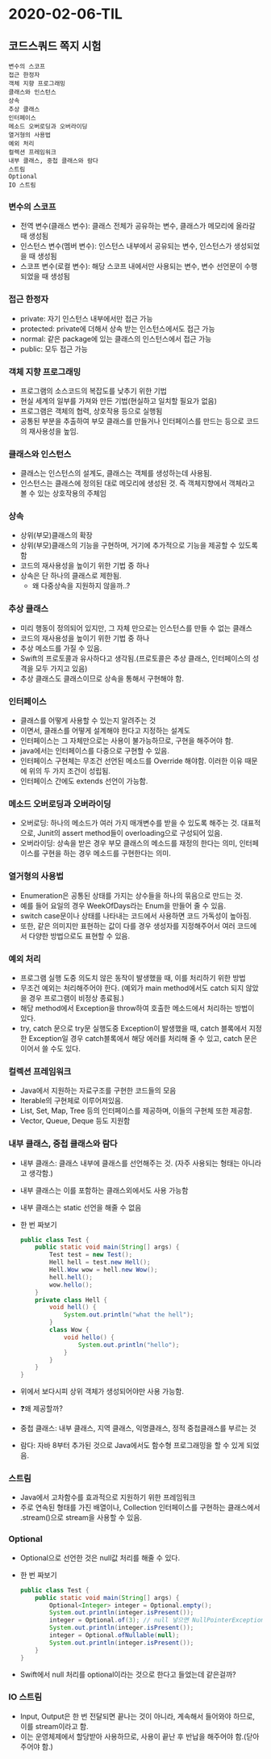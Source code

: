 # 2020-02-06-TIL

## 코드스쿼드 쪽지 시험

```
변수의 스코프
접근 한정자
객체 지향 프로그래밍
클래스와 인스턴스
상속
추상 클래스
인터페이스
메소드 오버로딩과 오버라이딩
열거형의 사용법
예외 처리
컬렉션 프레임워크
내부 클래스, 중첩 클래스와 람다
스트림
Optional
IO 스트림
```

### 변수의 스코프

- 전역 변수(클래스 변수): 클래스 전체가 공유하는 변수, 클래스가 메모리에 올라갈 때 생성됨
- 인스턴스 변수(멤버 변수): 인스턴스 내부에서 공유되는 변수, 인스턴스가 생성되었을 때 생성됨
- 스코프 변수(로컬 변수): 해당 스코프 내에서만 사용되는 변수, 변수 선언문이 수행되었을 때 생성됨

### 접근 한정자

- private: 자기 인스턴스 내부에서만 접근 가능
- protected: private에 더해서 상속 받는 인스턴스에서도 접근 가능
- normal: 같은 package에 있는 클래스의 인스턴스에서 접근 가능
- public: 모두 접근 가능

### 객체 지향 프로그래밍

- 프로그램의 소스코드의 복잡도를 낮추기 위한 기법
- 현실 세계의 일부를 가져와 만든 기법(현실하고 일치할 필요가 없음)
- 프로그램은 객체의 협력, 상호작용 등으로 실행됨
- 공통된 부분을 추출하여 부모 클래스를 만들거나 인터페이스를 만드는 등으로 코드의 재사용성을 높임.

### 클래스와 인스턴스

- 클래스는 인스턴스의 설계도, 클래스는 객체를 생성하는데 사용됨.
- 인스턴스는 클래스에 정의된 대로 메모리에 생성된 것. 즉 객체지향에서 객체라고 볼 수 있는 상호작용의 주체임

### 상속

- 상위(부모)클래스의 확장
- 상위(부모)클래스의 기능을 구현하며, 거기에 추가적으로 기능을 제공할 수 있도록 함
- 코드의 재사용성을 높이기 위한 기법 중 하나
- 상속은 단 하나의 클래스로 제한됨.
  - 왜 다중상속을 지원하지 않을까..?

### 추상 클래스

- 미리 행동이 정의되어 있지만, 그 자체 만으로는 인스턴스를 만들 수 없는 클래스
- 코드의 재사용성을 높이기 위한 기법 중 하나
- 추상 메소드를 가질 수 있음.
- Swift의 프로토콜과 유사하다고 생각됨.(프로토콜은 추상 클래스, 인터페이스의 성격을 모두 가지고 있음)
- 추상 클래스도 클래스이므로 상속을 통해서 구현해야 함.

### 인터페이스

- 클래스를 어떻게 사용할 수 있는지 알려주는 것
- 이면서, 클래스를 어떻게 설계해야 한다고 지정하는 설계도
- 인터페이스는 그 자체만으로는 사용이 불가능하므로, 구현을 해주어야 함.
- java에서는 인터페이스를 다중으로 구현할 수 있음.
- 인터페이스 구현체는 무조건 선언된 메소드를 Override 해야함. 이러한 이유 때문에 위의 두 가지 조건이 성립됨.
- 인터페이스 간에도 extends 선언이 가능함.

### 메소드 오버로딩과 오버라이딩

- 오버로딩: 하나의 메소드가 여러 가지 매개변수를 받을 수 있도록 해주는 것. 대표적으로, Junit의 assert method들이 overloading으로 구성되어 있음.
- 오버라이딩: 상속을 받은 경우 부모 클래스의 메소드를 재정의 한다는 의미, 인터페이스를 구현을 하는 경우 메소드를 구현한다는 의미.

### 열거형의 사용법

- Enumeration은 공통된 상태를 가지는 상수들을 하나의 묶음으로 만드는 것.
- 예를 들어 요일의 경우 WeekOfDays라는 Enum을 만들어 줄 수 있음.
- switch case문이나 상태를 나타내는 코드에서 사용하면 코드 가독성이 높아짐.
- 또한, 같은 의미지만 표현하는 값이 다를 경우 생성자를 지정해주어서 여러 코드에서 다양한 방법으로도 표현할 수 있음.

### 예외 처리

- 프로그램 실행 도중 의도치 않은 동작이 발생했을 때, 이를 처리하기 위한 방법
- 무조건 예외는 처리해주어야 한다. (예외가 main method에서도 catch 되지 않았을 경우 프로그램이 비정상 종료됨.)
- 해당 method에서 Exception을 throw하여 호출한 메소드에서 처리하는 방법이 있다.
- try, catch 문으로 try문 실행도중 Exception이 발생했을 때, catch 블록에서 지정한 Exception일 경우 catch블록에서 해당 에러를 처리해 줄 수 있고, catch 문은 이어서 쓸 수도 있다.

### 컬렉션 프레임워크

- Java에서 지원하는 자료구조를 구현한 코드들의 모음
- Iterable의 구현체로 이루어져있음.
- List, Set, Map, Tree 등의 인터페이스를 제공하며, 이들의 구현체 또한 제공함.
- Vector, Queue, Deque 등도 지원함

### 내부 클래스, 중첩 클래스와 람다

- 내부 클래스: 클래스 내부에 클래스를 선언해주는 것. (자주 사용되는 형태는 아니라고 생각함.)

- 내부 클래스는 이를 포함하는 클래스외에서도 사용 가능함

- 내부 클래스는 static 선언을 해줄 수 없음

- 한 번 짜보기

  ```java
  public class Test {
      public static void main(String[] args) {
          Test test = new Test();
          Hell hell = test.new Hell();
          Hell.Wow wow = hell.new Wow();
          hell.hell();
          wow.hello();
      }
      private class Hell {
          void hell() {
              System.out.println("what the hell");
          }
          class Wow {
              void hello() {
                  System.out.println("hello");
              }
          }
      }
  }
  ```

- 위에서 보다시피 상위 객체가 생성되어야만 사용 가능함.

- ❓왜 제공할까?

- 중첩 클래스: 내부 클래스, 지역 클래스, 익명클래스, 정적 중첩클래스를 부르는 것

- 람다: 자바 8부터 추가된 것으로 Java에서도 함수형 프로그래밍을 할 수 있게 되었음.

### 스트림

- Java에서 고차함수를 효과적으로 지원하기 위한 프레임워크
- 주로 연속된 형태를 가진 배열이나, Collection 인터페이스를 구현하는 클래스에서 .stream()으로 stream을 사용할 수 있음.

### Optional

- Optional으로 선언한 것은 null값 처리를 해줄 수 있다.

- 한 번 짜보기

  ```java
  public class Test {
      public static void main(String[] args) {
          Optional<Integer> integer = Optional.empty();
          System.out.println(integer.isPresent());
          integer = Optional.of(3); // null 넣으면 NullPointerException 발생함.
          System.out.println(integer.isPresent());
          integer = Optional.ofNullable(null);
          System.out.println(integer.isPresent());
      }
  }
  ```

- Swift에서 null 처리를 optional이라는 것으로 한다고 들었는데 같은걸까?

### IO 스트림

- Input, Output은 한 번 전달되면 끝나는 것이 아니라, 계속해서 들어와야 하므로, 이를 stream이라고 함.
- 이는 운영체제에서 할당받아 사용하므로, 사용이 끝난 후 반납을 해주어야 함.(닫아주어야 함.)